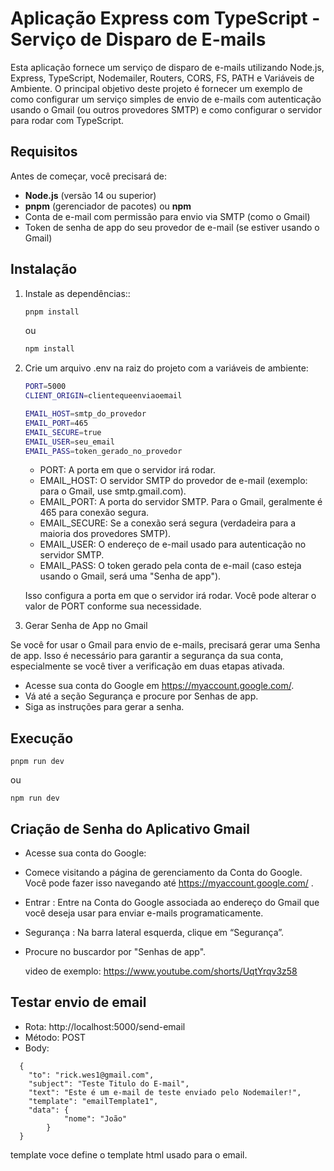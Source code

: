# Aplicação Express com TypeScript - Serviço de Disparo de E-mails

Esta aplicação fornece um serviço de disparo de e-mails utilizando Node.js, Express, TypeScript, Nodemailer, Routers, CORS, FS, PATH e Variáveis de Ambiente. O principal objetivo deste projeto é fornecer um exemplo de como configurar um serviço simples de envio de e-mails com autenticação usando o Gmail (ou outros provedores SMTP) e como configurar o servidor para rodar com TypeScript.

## Requisitos

Antes de começar, você precisará de:

- **Node.js** (versão 14 ou superior)
- **pnpm** (gerenciador de pacotes) ou **npm**
- Conta de e-mail com permissão para envio via SMTP (como o Gmail)
- Token de senha de app do seu provedor de e-mail (se estiver usando o Gmail)

## Instalação

1. Instale as dependências::

   ```bash
   pnpm install
   ```

   ou

   ```bash
   npm install
   ```

2. Crie um arquivo .env na raiz do projeto com a variáveis de ambiente:

   ```bash
   PORT=5000
   CLIENT_ORIGIN=clientequeenviaoemail

   EMAIL_HOST=smtp_do_provedor
   EMAIL_PORT=465
   EMAIL_SECURE=true
   EMAIL_USER=seu_email
   EMAIL_PASS=token_gerado_no_provedor
   ```

   - PORT: A porta em que o servidor irá rodar.
   - EMAIL_HOST: O servidor SMTP do provedor de e-mail (exemplo: para o Gmail, use smtp.gmail.com).
   - EMAIL_PORT: A porta do servidor SMTP. Para o Gmail, geralmente é 465 para conexão segura.
   - EMAIL_SECURE: Se a conexão será segura (verdadeira para a maioria dos provedores SMTP).
   - EMAIL_USER: O endereço de e-mail usado para autenticação no servidor SMTP.
   - EMAIL_PASS: O token gerado pela conta de e-mail (caso esteja usando o Gmail, será uma "Senha de app").

   Isso configura a porta em que o servidor irá rodar. Você pode alterar o valor de PORT conforme sua necessidade.

3. Gerar Senha de App no Gmail

Se você for usar o Gmail para envio de e-mails, precisará gerar uma Senha de app. Isso é necessário para garantir a segurança da sua conta, especialmente se você tiver a verificação em duas etapas ativada.

- Acesse sua conta do Google em https://myaccount.google.com/.
- Vá até a seção Segurança e procure por Senhas de app.
- Siga as instruções para gerar a senha.

## Execução

    pnpm run dev

ou

    npm run dev

## Criação de Senha do Aplicativo Gmail

- Acesse sua conta do Google:
- Comece visitando a página de gerenciamento da Conta do Google. Você pode fazer isso navegando até https://myaccount.google.com/ .
- Entrar : Entre na Conta do Google associada ao endereço do Gmail que você deseja usar para enviar e-mails programaticamente.
- Segurança : Na barra lateral esquerda, clique em “Segurança”.
- Procure no buscardor por "Senhas de app".

  video de exemplo: https://www.youtube.com/shorts/UqtYrqv3z58

## Testar envio de email

- Rota: http://localhost:5000/send-email
- Método: POST
- Body:

```
  {
    "to": "rick.wes1@gmail.com",
    "subject": "Teste Titulo do E-mail",
    "text": "Este é um e-mail de teste enviado pelo Nodemailer!",
    "template": "emailTemplate1",
    "data": {
			"nome": "João"
		}
  }
```

template voce define o template html usado para o email.

